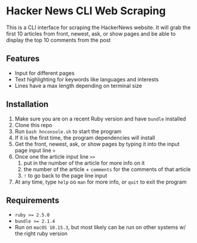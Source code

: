 # Hacker News CLI Web Scraping

This is a CLI interface for scraping the HackerNews website. It will grab the
first 10 articles from front, newest, ask, or show pages and be able to display
the top 10 comments from the post

## Features

- Input for different pages
- Text highlighting for keywords like languages and interests
- Lines have a max length depending on terminal size

## Installation

1. Make sure you are on a recent Ruby version and have `bundle` installed
1. Clone this repo
1. Run `bash hnconsole.sh` to start the program
  1. If it is the first time, the program dependencies will install
1. Get the front, newest, ask, or show pages by typing it into the input
   page input line `>`
1. Once one the article input line `>>`
     1. put in the number of the article for more info on it
     1. the number of the article + `comments` for the comments of that article
     1. `!` to go back to the page line input
1. At any time, type `help` oo `man` for more info, or `quit` to exit the program

## Requirements

- `ruby >= 2.5.0`
- `bundle >= 2.1.4`
- Run on `macOS 10.15.3`, but most likely can be run on other systems w/ the
  right ruby version